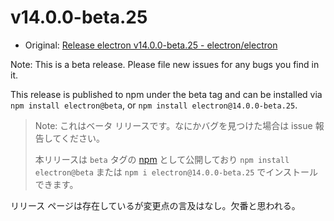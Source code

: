 # v14.0.0-beta.25

- Original: [Release electron v14.0.0-beta.25 - electron/electron](https://github.com/electron/electron/releases/tag/v14.0.0-beta.25)

Note: This is a beta release. Please file new issues for any bugs you find in it.

This release is published to npm under the beta tag and can be installed via `npm install electron@beta`, or `npm install electron@14.0.0-beta.25`.

> Note: これはベータ リリースです。なにかバグを見つけた場合は issue 報告してください。
>
> 本リリースは `beta` タグの [npm](https://www.npmjs.com/package/electron) として公開しており `npm install electron@beta` または `npm i electron@14.0.0-beta.25` でインストールできます。

リリース ページは存在しているが変更点の言及はなし。欠番と思われる。
